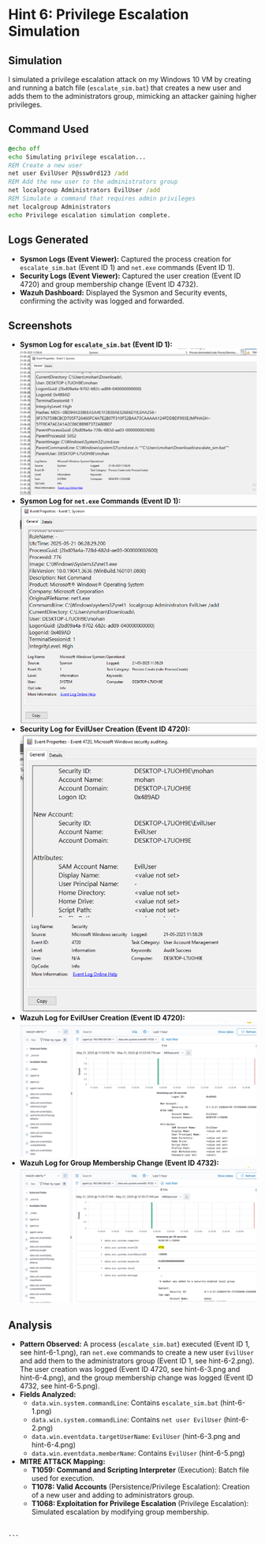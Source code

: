 # Hint 6: Privilege Escalation Simulation

## Simulation
I simulated a privilege escalation attack on my Windows 10 VM by creating and running a batch file (`escalate_sim.bat`) that creates a new user and adds them to the administrators group, mimicking an attacker gaining higher privileges.

## Command Used
```bat
@echo off
echo Simulating privilege escalation...
REM Create a new user
net user EvilUser P@ssw0rd123 /add
REM Add the new user to the administrators group
net localgroup Administrators EvilUser /add
REM Simulate a command that requires admin privileges
net localgroup Administrators
echo Privilege escalation simulation complete.
```

## Logs Generated
- **Sysmon Logs (Event Viewer):** Captured the process creation for `escalate_sim.bat` (Event ID 1) and `net.exe` commands (Event ID 1).  
- **Security Logs (Event Viewer):** Captured the user creation (Event ID 4720) and group membership change (Event ID 4732).  
- **Wazuh Dashboard:** Displayed the Sysmon and Security events, confirming the activity was logged and forwarded.

## Screenshots
- **Sysmon Log for `escalate_sim.bat` (Event ID 1):** ![Escalate Sim Log](../screenshots/hint-6-1.png)  
- **Sysmon Log for `net.exe` Commands (Event ID 1):** ![Net.exe Log](../screenshots/hint-6-2.png)  
- **Security Log for EvilUser Creation (Event ID 4720):** ![EvilUser Creation Log](../screenshots/hint-6-3.png)  
- **Wazuh Log for EvilUser Creation (Event ID 4720):** ![Wazuh EvilUser Creation Log](../screenshots/hint-6-4.png)  
- **Wazuh Log for Group Membership Change (Event ID 4732):** ![Wazuh Group Membership Log](../screenshots/hint-6-5.png)

## Analysis
- **Pattern Observed:** A process (`escalate_sim.bat`) executed (Event ID 1, see hint-6-1.png), ran `net.exe` commands to create a new user `EvilUser` and add them to the administrators group (Event ID 1, see hint-6-2.png). The user creation was logged (Event ID 4720, see hint-6-3.png and hint-6-4.png), and the group membership change was logged (Event ID 4732, see hint-6-5.png).  
- **Fields Analyzed:**  
  - `data.win.system.commandLine`: Contains `escalate_sim.bat` (hint-6-1.png)  
  - `data.win.system.commandLine`: Contains `net user EvilUser` (hint-6-2.png)  
  - `data.win.eventdata.targetUserName`: `EvilUser` (hint-6-3.png and hint-6-4.png)  
  - `data.win.eventdata.memberName`: Contains `EvilUser` (hint-6-5.png)  
- **MITRE ATT&CK Mapping:**  
  - **T1059: Command and Scripting Interpreter** (Execution): Batch file used for execution.  
  - **T1078: Valid Accounts** (Persistence/Privilege Escalation): Creation of a new user and adding to administrators group.  
  - **T1068: Exploitation for Privilege Escalation** (Privilege Escalation): Simulated escalation by modifying group membership.
```

---

